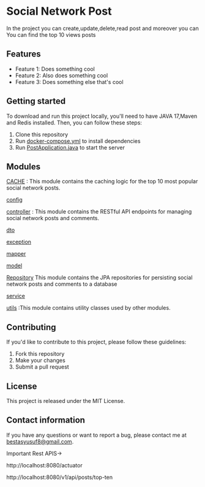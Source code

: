 
# Social Network Post

In the project you can create,update,delete,read post and moreover you can
You can find the top 10 views posts
## Features

- Feature 1: Does something cool
- Feature 2: Also does something cool
- Feature 3: Does something else that's cool

## Getting started

To download and run this project locally, you'll need to have JAVA 17,Maven and Redis installed. 
Then, you can follow these steps:

1. Clone this repository
2. Run [docker-compose.yml](docker-compose.yml) to install dependencies
3. Run [PostApplication.java](src%2Fmain%2Fjava%2Fcom%2Fsocialnetwork%2Fpost%2FPostApplication.java) to start the server

## Modules
[CACHE](src%2Fmain%2Fjava%2Fcom%2Fsocialnetwork%2Fpost%2Fcache) : This module contains the caching logic for the top 10 most popular social network posts.

[config](src%2Fmain%2Fjava%2Fcom%2Fsocialnetwork%2Fpost%2Fconfig)

[controller](src%2Fmain%2Fjava%2Fcom%2Fsocialnetwork%2Fpost%2Fcontroller) : This module contains the RESTful API endpoints for managing social network posts and comments.

[dto](src%2Fmain%2Fjava%2Fcom%2Fsocialnetwork%2Fpost%2Fdto)

[exception](src%2Fmain%2Fjava%2Fcom%2Fsocialnetwork%2Fpost%2Fexception)

[mapper](src%2Fmain%2Fjava%2Fcom%2Fsocialnetwork%2Fpost%2Fmapper)

[model](src%2Fmain%2Fjava%2Fcom%2Fsocialnetwork%2Fpost%2Fmodel)

[Repository](src%2Fmain%2Fjava%2Fcom%2Fsocialnetwork%2Fpost%2Frepository) This module contains the JPA repositories for persisting social network posts and comments to a database

[service](src%2Fmain%2Fjava%2Fcom%2Fsocialnetwork%2Fpost%2Fservice)

[utils](src%2Fmain%2Fjava%2Fcom%2Fsocialnetwork%2Fpost%2Futils) :This module contains utility classes used by other modules.

## Contributing

If you'd like to contribute to this project, please follow these guidelines:

1. Fork this repository
2. Make your changes
3. Submit a pull request

## License

This project is released under the MIT License.

## Contact information

If you have any questions or want to report a bug, please contact me at bestasyusuf8@gmail.com.


Important Rest APIS->

http://localhost:8080/actuator

http://localhost:8080/v1/api/posts/top-ten
